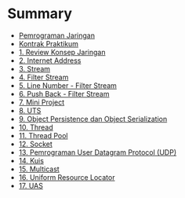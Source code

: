 # Summary

* [Pemrograman Jaringan](README.md)
* [Kontrak Praktikum](00/kontrak.md)
* [1. Review Konsep Jaringan](01/jobsheet01.md)
* [2. Internet Address](02/jobsheet02.md)
* [3. Stream](03/jobsheet03.md)
* [4. Filter Stream](04/jobsheet04.md)
* [5. Line Number - Filter Stream](05/jobsheet05.md)
* [6. Push Back - Filter Stream](06/jobsheet06.md)
* [7. Mini Project](07/jobsheet07.md)
* [8. UTS]()
* [9. Object Persistence dan Object Serialization](08/jobsheet08.md)
* [10. Thread](09/jobsheet09.md)
* [11. Thread Pool](10/jobsheet10.md)
* [12. Socket](11/jobsheet11.md)
* [13. Pemrograman User Datagram Protocol (UDP)](12/jobsheet12.md)
* [14. Kuis]()
* [15. Multicast](13/jobsheet13.md)
* [16. Uniform Resource Locator](14/jobsheet14.md)
* [17. UAS]()